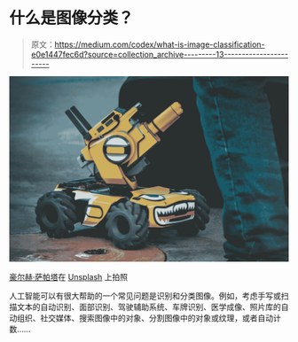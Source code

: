 # 什么是图像分类？

> 原文：<https://medium.com/codex/what-is-image-classification-e0e1447fec6d?source=collection_archive---------13----------------------->

![](img/4244ca3b65a67466c31aec9033262e70.png)

[豪尔赫·萨帕塔](https://unsplash.com/@jorgezapatag?utm_source=medium&utm_medium=referral)在 [Unsplash](https://unsplash.com?utm_source=medium&utm_medium=referral) 上拍照

人工智能可以有很大帮助的一个常见问题是识别和分类图像。例如，考虑手写或扫描文本的自动识别、面部识别、驾驶辅助系统、车牌识别、医学成像、照片库的自动组织、社交媒体、搜索图像中的对象、分割图像中的对象或纹理，或者自动计数……